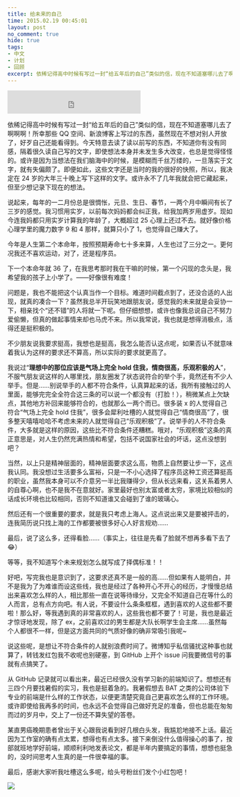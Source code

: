 ```yaml
---
title: 给未来的自己
time: 2015.02.19 00:45:01
layout: post
no_comment: true
hide: true
tags:
- 中文
- 计划
- 回顾
excerpt: 依稀记得高中时候有写过一封“给五年后的自己”类似的信，现在不知道塞哪儿去了啊啊啊！所幸那些 QQ 空间、新浪博客上写过的东西，虽然现在不想对别人开放了，好歹自己还能看得到。今天特意去读了读以前写的东西，不知道你有没有同感，隔着很久读自己写的文字，即使想法本身并未发生多大改变，也总是觉得怪怪的。
---
```


<iframe frameborder="no" border="0" marginwidth="0" marginheight="0" width=298 height=52 src="http://music.163.com/outchain/player?type=2&id=5197167&auto=1&height=32"></iframe>

依稀记得高中时候有写过一封“给五年后的自己”类似的信，现在不知道塞哪儿去了啊啊啊！所幸那些 QQ 空间、新浪博客上写过的东西，虽然现在不想对别人开放了，好歹自己还能看得到。今天特意去读了读以前写的东西，不知道你有没有同感，隔着很久读自己写的文字，即使想法本身并未发生多大改变，也总是觉得怪怪的。或许是因为当想法在我们脑海中的时候，是模糊而千丝万缕的，一旦落实于文字，就有失偏颇了。即便如此，这些文字还是当时的我的很好的快照，所以，我决定在 24 岁的大年三十晚上写下这样的文字。或许永不了几年我就会把它藏起来，但至少想记录下现在的想法。

说起来，每年的一二月份总是很惆怅，元旦、生日、春节，一两个月中瞬间有长了三岁的感觉。我习惯用实岁，以前每次妈妈都会纠正我，给我加两岁用虚岁。现如今连我妈都只用实岁计算我的年龄了，大概超过 25 心理上还过不去。就好像价格心理学里的魔力数字 9 和 4 那样，就算只小了 1，也觉得自己赚大了。

今年是人生第二个本命年，按照预期寿命七十多来算，人生也过了三分之一。更何况我还不喜欢运动，对了，还是程序员。

下一个本命年就 36 了，在我思考那时我在干嘛的时候，第一个闪现的念头是，我希望我的孩子上小学了。——好像很有难度！

问题是，我也不能把这个认真当作一个目标。难道时间截点到了，还没合适的人出现，就真的凑合一下？虽然我总半开玩笑地跟朋友说，感觉我的未来就是会妥协一下，相亲找个“还不错”的人将就一下呢。但仔细想想，或许也像我总说自己不努力爱偷懒，但真的做起事情来却也马虎不来。所以我常说，我也就是想得消极点，活得还是挺积极的。

不少朋友说我要求挺高，我想也是挺高，我怎么能否认这点呢，如果否认不就意味着我认为这样的要求还不算高，所以实际的要求就更高了。

我说过“**理想中的那位应该是气场上完全 hold 住我，情商很高，乐观积极的人**”，不服气朋友说这样的人哪里找，朋友圈发了状态说符合的举个手，竟然还有不少人举手。但是……别说举手的人都不符合条件，认真算起来的话，我所有接触过的人里面，能够完完全全符合这三条的可以说一个都没有（打脸！），稍微某点上欠缺点，其他地方补回来能够符合的，也就那么一两个而已。很多装 x 的人觉得自己符合“气场上完全 hold 住我”，很多会犀利吐槽的人就觉得自己“情商很高”了，很多整天嘻嘻哈哈不考虑未来的人就觉得自己“乐观积极”了。说举手的人不符合条件，大多就是这样的原因，这些比不符合条件还糟糕。哦对，“乐观积极”这条的真正意思是，对人生仍然充满热情和希望，包括不说国家社会的坏话，这点没想到吧？

当然，以上只是精神层面的，精神层面要求这么高，物质上自然要让步一下，这点我认同。我没想过生活要多么富裕，只是一不小心选择了程序员这种工资还算挺高的职业，虽然我本身可以不介意另一半比我赚得少，但从长远来看，这关系着男人的自尊心啊，也不是我不在意就好。家里最好也别太富或者太穷，家境比较相似的话成长环境也比较相同，否则不知道谁又会碰到了谁的玻璃心。

然后还有一个很重要的要求，就是我只考虑上海人。这点说出来又是要被抨击的，连我简历说只找上海的工作都要被很多好心人好言规劝……

最后，说了这么多，还得看脸……（事实上，往往是先看了脸就不想再多看下去了:joy:）

等等，我不知道写个未来规划怎么就写成了择偶标准！！

好吧，写完我也是意识到了，这要求还真不是一般的高……但如果有人能明白，并不是我为了为难谁而设这些线，我也是经过了各种开心不开心的经历，才慢慢总结出来喜欢怎么样的人，相比那些一直在说等待缘分，又完全不知道自己在等什么的人而言，总有点方向吧。有人说，不要设什么条条框框，遇到喜欢的人这些都不要啦！那么好，等我遇到真的非常喜欢的人，这些我也都不要了！可是，我也是最近才惊讶地发现，除了 ex，之前喜欢过的男生都是大队长啊学生会主席……虽然每个人都很不一样，但是这方面共同的气质好像的确非常吸引我呢~

说这些呢，是想让不符合条件的人就别浪费时间了。微博知乎私信骚扰这种事也就算了，转钱发红包我不收呢也别硬塞，到 GitHub 上开个 issue 问我要微信号的事就有点搞笑了。

从 GitHub 记录就可以看出来，最近已经很久没有学习新的前端知识了。想想还有三四个月要找暑假的实习，我也是挺着急的。我暑假想去 BAT 之类的公司体验下专业的前端是什么样的工作状态，以便更清楚究竟自己更喜欢怎么样的工作环境。或许即使给我再多的时间，也永远不会觉得自己做好充足的准备，但也总能在匆匆而过的岁月中，交上了一份还不算失望的答卷。

某直男癌晚期患者曾出于关心跟我说看到好几根白头发，我尴尬地接不上话。最近因为工作室的确有点太累，想得也有点太多。接下来倒没什么值得操心的事了，按部就班地学好前端，顺顺利利地发表论文，都是半年内要搞定的事情，想想也挺急的，没时间思考人生真的是一件很幸福的事。

最后，感谢大家听我吐槽这么多呢，给头号粉丝们发个小红包吧！

<img src="{{ site.url }}/img/loading.gif" data-src="{{ site.url }}/img/post/2015-02-19-to-future.jpg" />
